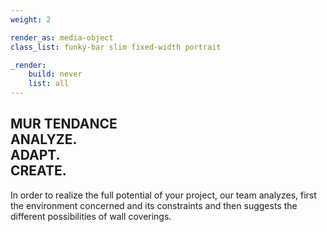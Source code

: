 ```yaml
---
weight: 2

render_as: media-object
class_list: funky-bar slim fixed-width portrait

_render:
    build: never
    list: all
---
```


## MUR TENDANCE<br>ANALYZE.<br>ADAPT.<br>CREATE.

In order to realize the full potential of your project, our team analyzes, first the environment concerned and its constraints and then suggests the different possibilities of wall coverings.

